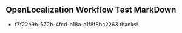 ## OpenLocalization Workflow Test MarkDown
* f7f22e9b-672b-4fcd-b18a-a1f8f8bc2263 thanks!

<!--HONumber=Aug16_HO3-->


